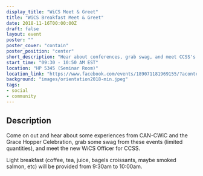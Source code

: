 ```yaml
---
display_title: "WiCS Meet & Greet"
title: "WiCS Breakfast Meet & Greet"
date: 2018-11-16T00:00:00Z
draft: false
layout: event
poster: ""
poster_cover: "contain"
poster_position: "center"
short_description: "Hear about conferences, grab swag, and meet CCSS's WiCS Officer."
start_time: "09:30 - 10:50 AM EST"
location: "HP 5345 (Seminar Room)"
location_link: "https://www.facebook.com/events/189071181969155/?acontext=%7B%22event_action_history%22%3A[%7B%22surface%22%3A%22page%22%7D]%7D"
background: "images/orientation2018-min.jpeg"
tags:
- social
- community
---
```


## Description

Come on out and hear about some experiences from CAN-CWiC and the Grace Hopper Celebration, grab some swag from these events (limited quantities), and meet the new WiCS Officer for CCSS.

Light breakfast (coffee, tea, juice, bagels croissants, maybe smoked salmon, etc) will be provided from 9:30am to 10:00am.